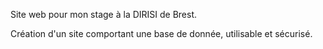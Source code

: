 Site web pour mon stage à la DIRISI de Brest.

Création d'un site comportant une base de donnée, utilisable et sécurisé.